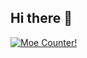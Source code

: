 ## Hi there 👋

<!--
**Faqawarc/Faqawarc** is a ✨ _special_ ✨ repository because its `README.md` (this file) appears on your GitHub profile.

Here are some ideas to get you started:

- 🔭 I’m currently working on ...
- 🌱 I’m currently learning ...
- 👯 I’m looking to collaborate on ...
- 🤔 I’m looking for help with ...
- 💬 Ask me about ...
- 📫 How to reach me: ...
- 😄 Pronouns: ...
- ⚡ Fun fact: ...
-->

<p>
    <a href = "https://count.getloli.com" target="_blank">
        <img alt="Moe Counter!" src="https://count.getloli.com/@Faqawarc?name=Faqawarc&theme=booru-jaypee&padding=7&offset=0&align=top&scale=1&pixelated=1&darkmode=auto">
    </a>
</p>